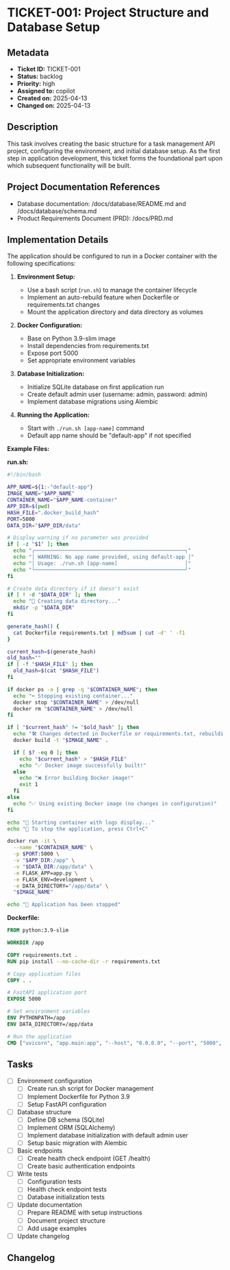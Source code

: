 # TICKET-001: Project Structure and Database Setup

## Metadata
* **Ticket ID:** TICKET-001
* **Status:** backlog
* **Priority:** high
* **Assigned to:** copilot
* **Created on:** 2025-04-13
* **Changed on:** 2025-04-13

## Description
This task involves creating the basic structure for a task management API project, configuring the environment, and initial database setup. As the first step in application development, this ticket forms the foundational part upon which subsequent functionality will be built.

## Project Documentation References
* Database documentation: /docs/database/README.md and /docs/database/schema.md
* Product Requirements Document (PRD): /docs/PRD.md

## Implementation Details
The application should be configured to run in a Docker container with the following specifications:

1. **Environment Setup:**
   - Use a bash script (`run.sh`) to manage the container lifecycle
   - Implement an auto-rebuild feature when Dockerfile or requirements.txt changes
   - Mount the application directory and data directory as volumes

2. **Docker Configuration:**
   - Base on Python 3.9-slim image
   - Install dependencies from requirements.txt
   - Expose port 5000
   - Set appropriate environment variables

3. **Database Initialization:**
   - Initialize SQLite database on first application run
   - Create default admin user (username: admin, password: admin)
   - Implement database migrations using Alembic

4. **Running the Application:**
   - Start with `./run.sh [app-name]` command
   - Default app name should be "default-app" if not specified

**Example Files:**

**run.sh:**
```bash
#!/bin/bash

APP_NAME=${1:-"default-app"}
IMAGE_NAME="$APP_NAME"
CONTAINER_NAME="$APP_NAME-container"
APP_DIR=$(pwd)
HASH_FILE=".docker_build_hash"
PORT=5000
DATA_DIR="$APP_DIR/data"

# Display warning if no parameter was provided
if [ -z "$1" ]; then
  echo "┌─────────────────────────────────────────────────┐"
  echo "│ WARNING: No app name provided, using default-app │"
  echo "│ Usage: ./run.sh [app-name]                      │"
  echo "└─────────────────────────────────────────────────┘"
fi

# Create data directory if it doesn't exist
if [ ! -d "$DATA_DIR" ]; then
  echo "📁 Creating data directory..."
  mkdir -p "$DATA_DIR"
fi

generate_hash() {
  cat Dockerfile requirements.txt | md5sum | cut -d' ' -f1
}

current_hash=$(generate_hash)
old_hash=""
if [ -f "$HASH_FILE" ]; then
  old_hash=$(cat "$HASH_FILE")
fi

if docker ps -a | grep -q "$CONTAINER_NAME"; then
  echo "➡️ Stopping existing container..."
  docker stop "$CONTAINER_NAME" > /dev/null
  docker rm "$CONTAINER_NAME" > /dev/null
fi

if [ "$current_hash" != "$old_hash" ]; then
  echo "🛠️ Changes detected in Dockerfile or requirements.txt, rebuilding image..."
  docker build -t "$IMAGE_NAME" .

  if [ $? -eq 0 ]; then
    echo "$current_hash" > "$HASH_FILE"
    echo "✅ Docker image successfully built!"
  else
    echo "❌ Error building Docker image!"
    exit 1
  fi
else
  echo "✅ Using existing Docker image (no changes in configuration)"
fi

echo "🚀 Starting container with logs display..."
echo "📝 To stop the application, press Ctrl+C"

docker run -it \
  --name "$CONTAINER_NAME" \
  -p $PORT:5000 \
  -v "$APP_DIR:/app" \
  -v "$DATA_DIR:/app/data" \
  -e FLASK_APP=app.py \
  -e FLASK_ENV=development \
  -e DATA_DIRECTORY="/app/data" \
  "$IMAGE_NAME"

echo "🛑 Application has been stopped"
```

**Dockerfile:**
```dockerfile
FROM python:3.9-slim

WORKDIR /app

COPY requirements.txt .
RUN pip install --no-cache-dir -r requirements.txt

# Copy application files
COPY . .

# FastAPI application port
EXPOSE 5000

# Set environment variables
ENV PYTHONPATH=/app
ENV DATA_DIRECTORY=/app/data

# Run the application
CMD ["uvicorn", "app.main:app", "--host", "0.0.0.0", "--port", "5000", "--reload"]
```

## Tasks
- [ ] Environment configuration
  - [ ] Create run.sh script for Docker management
  - [ ] Implement Dockerfile for Python 3.9
  - [ ] Setup FastAPI configuration
- [ ] Database structure
  - [ ] Define DB schema (SQLite)
  - [ ] Implement ORM (SQLAlchemy)
  - [ ] Implement database initialization with default admin user
  - [ ] Setup basic migration with Alembic
- [ ] Basic endpoints
  - [ ] Create health check endpoint (GET /health)
  - [ ] Create basic authentication endpoints
- [ ] Write tests
  - [ ] Configuration tests
  - [ ] Health check endpoint tests
  - [ ] Database initialization tests
- [ ] Update documentation
  - [ ] Prepare README with setup instructions
  - [ ] Document project structure
  - [ ] Add usage examples
- [ ] Update changelog

## Changelog
